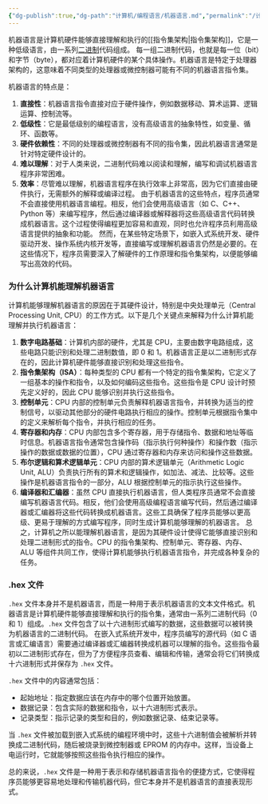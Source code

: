 ```yaml
---
{"dg-publish":true,"dg-path":"计算机/编程语言/机器语言.md","permalink":"/计算机/编程语言/机器语言/","dgPassFrontmatter":true,"noteIcon":"","created":"2024-05-21T15:20:28.365+08:00","updated":"2024-09-21T00:10:51.488+08:00"}
---
```



机器语言是计算机硬件能够直接理解和执行的[[指令集架构\|指令集架构]]，它是一种低级语言，由一系列[二进制](数制.md)代码组成。
每一组二进制代码，也就是每一位（bit）和字节（byte），都对应着计算机硬件的某个具体操作。机器语言是特定于处理器架构的，这意味着不同类型的处理器或微控制器可能有不同的机器语言指令集。

机器语言的特点是：
1. **直接性**：机器语言指令直接对应于硬件操作，例如数据移动、算术运算、逻辑运算、控制流等。
2. **低级性**：它是最低级别的编程语言，没有高级语言的抽象特性，如变量、循环、函数等。
3. **硬件依赖性**：不同的处理器或微控制器有不同的指令集，因此机器语言通常是针对特定硬件设计的。
4. **难以理解**：对于人类来说，二进制代码难以阅读和理解，编写和调试机器语言程序非常困难。
5. **效率**：尽管难以理解，机器语言程序在执行效率上非常高，因为它们直接由硬件执行，无需额外的解释或编译过程。
由于机器语言的这些特点，程序员通常不会直接使用机器语言编程。相反，他们会使用高级语言（如 C、C++、Python 等）来编写程序，然后通过编译器或解释器将这些高级语言代码转换成机器语言。这个过程使得编程更加容易和直观，同时也允许程序员利用高级语言提供的抽象和功能。
然而，在某些特定场景下，如嵌入式系统开发、硬件驱动开发、操作系统内核开发等，直接编写或理解机器语言仍然是必要的。在这些情况下，程序员需要深入了解硬件的工作原理和指令集架构，以便能够编写出高效的代码。
### 为什么计算机能理解机器语言
计算机能够理解机器语言的原因在于其硬件设计，特别是中央处理单元（Central Processing Unit, CPU）的工作方式。以下是几个关键点来解释为什么计算机能理解并执行机器语言：
1. **数字电路基础**：计算机内部的硬件，尤其是 CPU，主要由数字电路组成，这些电路只能识别和处理二进制数值，即 0 和 1。机器语言正是以二进制形式存在的，因此计算机硬件能够直接识别和处理这些指令。
2. **指令集架构（ISA）**：每种类型的 CPU 都有一个特定的指令集架构，它定义了一组基本的操作和指令，以及如何编码这些指令。这些指令是 CPU 设计时预先定义好的，因此 CPU 能够识别并执行这些指令。
3. **控制单元**：CPU 内部的控制单元负责解释机器语言指令，并转换为适当的控制信号，以驱动其他部分的硬件电路执行相应的操作。控制单元根据指令集中的定义来解析每个指令，并执行相应的任务。
4. **寄存器和内存**：CPU 内部包含多个寄存器，用于存储指令、数据和地址等临时信息。机器语言指令通常包含操作码（指示执行何种操作）和操作数（指示操作的数据或数据的位置），CPU 通过寄存器和内存来访问和操作这些数据。
5. **布尔逻辑和算术逻辑单元**：CPU 内部的算术逻辑单元（Arithmetic Logic Unit, ALU）负责执行所有的算术和逻辑操作，如加法、减法、比较等。这些操作是机器语言指令的一部分，ALU 根据控制单元的指示执行这些操作。
6. **编译器和汇编器**：虽然 CPU 直接执行机器语言，但人类程序员通常不会直接编写机器语言代码。相反，他们会使用高级编程语言编写代码，然后通过编译器或汇编器将这些代码转换成机器语言。这些工具确保了程序员能够以更高级、更易于理解的方式编写程序，同时生成计算机能够理解的机器语言。
总之，计算机之所以能理解机器语言，是因为其硬件设计使得它能够直接识别和处理二进制形式的指令。CPU 的指令集架构、控制单元、寄存器、内存、ALU 等组件共同工作，使得计算机能够执行机器语言指令，并完成各种复杂的任务。

### .hex 文件
`.hex` 文件本身并不是机器语言，而是一种用于表示机器语言的文本文件格式。机器语言是计算机硬件能够直接理解和执行的指令集，通常由一系列二进制代码（0 和 1）组成。`.hex` 文件包含了以十六进制形式编写的数据，这些数据可以被转换为机器语言的二进制代码。
在嵌入式系统开发中，程序员编写的源代码（如 C 语言或汇编语言）需要通过编译器或汇编器转换成机器可以理解的指令。这些指令最初以二进制形式存在，但为了方便程序员查看、编辑和传输，通常会将它们转换成十六进制形式并保存为 `.hex` 文件。

`.hex` 文件中的内容通常包括：

- 起始地址：指定数据应该在内存中的哪个位置开始放置。
- 数据记录：包含实际的数据和指令，以十六进制形式表示。
- 记录类型：指示记录的类型和目的，例如数据记录、结束记录等。

当 `.hex` 文件被加载到嵌入式系统的编程环境中时，这些十六进制值会被解析并转换成二进制代码，随后被烧录到微控制器或 EPROM 的内存中。这样，当设备上电运行时，它就能够按照这些指令执行相应的操作。

总的来说，`.hex` 文件是一种用于表示和存储机器语言指令的便捷方式，它使得程序员能够更容易地处理和传输机器代码，但它本身并不是机器语言的直接表现形式。


